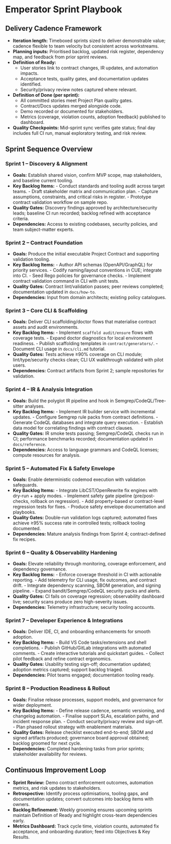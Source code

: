 # Emperator Sprint Playbook

## Delivery Cadence Framework

- **Iteration length:** Timeboxed sprints sized to deliver demonstrable value; cadence flexible to team velocity but consistent across workstreams.
- **Planning inputs:** Prioritised backlog, updated risk register, dependency map, and feedback from prior sprint reviews.
- **Definition of Ready:**
  - User stories link to contract changes, IR updates, and automation impacts.
  - Acceptance tests, quality gates, and documentation updates identified.
  - Security/privacy review notes captured where relevant.
- **Definition of Done (per sprint):**
  - All committed stories meet Project Plan quality gates.
  - Contract/Docs updates merged alongside code.
  - Demo recorded or documented for stakeholders.
  - Metrics (coverage, violation counts, adoption feedback) published to dashboard.
- **Quality Checkpoints:** Mid-sprint sync verifies gate status; final day includes full CI run, manual exploratory testing, and risk review.

## Sprint Sequence Overview

### Sprint 1 – Discovery & Alignment

- **Goals:** Establish shared vision, confirm MVP scope, map stakeholders, and baseline current tooling.
- **Key Backlog Items:**
      - Conduct standards and tooling audit across target teams.
      - Draft stakeholder matrix and communication plan.
      - Capture assumptions, constraints, and critical risks in register.
      - Prototype contract validation workflow on sample repo.
- **Quality Gates:** Discovery findings approved by architecture/security leads; baseline CI run recorded; backlog refined with acceptance criteria.
- **Dependencies:** Access to existing codebases, security policies, and team subject-matter experts.

### Sprint 2 – Contract Foundation

- **Goals:** Produce the initial executable Project Contract and supporting validation tooling.
- **Key Backlog Items:**
      - Author API schemas (OpenAPI/GraphQL) for priority services.
      - Codify naming/layout conventions in CUE; integrate into CI.
      - Seed Rego policies for governance checks.
      - Implement contract validation command in CLI with unit tests.
- **Quality Gates:** Contract lint/validation passes; peer reviews completed; documentation updated in `docs/how-to`.
- **Dependencies:** Input from domain architects; existing policy catalogues.

### Sprint 3 – Core CLI & Scaffolding

- **Goals:** Deliver CLI scaffolding/doctor flows that materialise contract assets and audit environments.
- **Key Backlog Items:**
      - Implement `scaffold audit/ensure` flows with coverage tests.
      - Expand doctor diagnostics for local environment readiness.
      - Publish scaffolding templates in `contract/generators/`.
      - Document CLI usage in `docs/cli.md` tutorial.
- **Quality Gates:** Tests achieve ≥90% coverage on CLI module; lint/type/security checks clean; CLI UX walkthrough validated with pilot users.
- **Dependencies:** Contract artifacts from Sprint 2; sample repositories for validation.

### Sprint 4 – IR & Analysis Integration

- **Goals:** Build the polyglot IR pipeline and hook in Semgrep/CodeQL/Tree-sitter analyses.
- **Key Backlog Items:**
      - Implement IR builder service with incremental updates.
      - Configure Semgrep rule packs from contract definitions.
      - Generate CodeQL databases and integrate query execution.
      - Establish data model for correlating findings with contract clauses.
- **Quality Gates:** IR smoke tests passing; Semgrep/CodeQL checks run in CI; performance benchmarks recorded; documentation updated in `docs/reference`.
- **Dependencies:** Access to language grammars and CodeQL licenses; compute resources for analysis.

### Sprint 5 – Automated Fix & Safety Envelope

- **Goals:** Enable deterministic codemod execution with validation safeguards.
- **Key Backlog Items:**
      - Integrate LibCST/OpenRewrite fix engines with dry-run + apply modes.
      - Implement safety gate pipeline (pre/post-checks, rollback on regression).
      - Add property-based or contract-level regression tests for fixes.
      - Produce safety envelope documentation and playbooks.
- **Quality Gates:** Double-run validation logs captured; automated fixes achieve ≥95% success rate in controlled tests; rollback tooling documented.
- **Dependencies:** Mature analysis findings from Sprint 4; contract-defined fix recipes.

### Sprint 6 – Quality & Observability Hardening

- **Goals:** Elevate reliability through monitoring, coverage enforcement, and dependency governance.
- **Key Backlog Items:**
      - Enforce coverage threshold in CI with actionable reporting.
      - Add telemetry for CLI usage, fix outcomes, and contract drift.
      - Integrate dependency scanning, SBOM generation, and signing pipeline.
      - Expand bandit/Semgrep/CodeQL security packs and alerts.
- **Quality Gates:** CI fails on coverage regression; observability dashboard live; security scans produce zero high-severity issues.
- **Dependencies:** Telemetry infrastructure; security tooling accounts.

### Sprint 7 – Developer Experience & Integrations

- **Goals:** Deliver IDE, CI, and onboarding enhancements for smooth adoption.
- **Key Backlog Items:**
      - Build VS Code tasks/extensions and shell completions.
      - Publish GitHub/GitLab integrations with automated comments.
      - Create interactive tutorials and quickstart guides.
      - Collect pilot feedback and refine contract ergonomics.
- **Quality Gates:** Usability testing sign-off; documentation updated; adoption metrics captured; support backlog triaged.
- **Dependencies:** Pilot teams engaged; documentation tooling ready.

### Sprint 8 – Production Readiness & Rollout

- **Goals:** Finalise release processes, support models, and governance for wider deployment.
- **Key Backlog Items:**
      - Define release cadence, semantic versioning, and changelog automation.
      - Finalise support SLAs, escalation paths, and incident response plan.
      - Conduct security/privacy review and sign-off.
      - Plan phased rollout strategy with enablement materials.
- **Quality Gates:** Release checklist executed end-to-end; SBOM and signed artifacts produced; governance board approval obtained; backlog groomed for next cycle.
- **Dependencies:** Completed hardening tasks from prior sprints; stakeholder availability for reviews.

## Continuous Improvement Loop

- **Sprint Review:** Demo contract enforcement outcomes, automation metrics, and risk updates to stakeholders.
- **Retrospective:** Identify process optimisations, tooling gaps, and documentation updates; convert outcomes into backlog items with owners.
- **Backlog Refinement:** Weekly grooming ensures upcoming sprints maintain Definition of Ready and highlight cross-team dependencies early.
- **Metrics Dashboard:** Track cycle time, violation counts, automated fix acceptance, and onboarding duration; feed into Objectives & Key Results.
